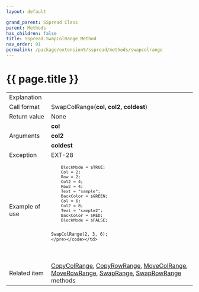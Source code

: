 ```yaml
---
layout: default

grand_parent: SSpread Class
parent: Methods
has_children: false
title: SSpread.SwapColRange Method
nav_order: 91
permalink: /package/extension5/sspread/methods/swapcolrange
---
```

# {{ page.title }}

<table>
  <tr>
    <td>Explanation</td>
    <td colspan="2"></td>
  </tr>
  <tr>
    <td>Call format</td>
    <td colspan="2">SwapColRange(<b>col, col2, coldest</b>)</td>
  </tr>
  <tr>
    <td>Return value</td>
    <td colspan="2">None</td>
  </tr>  
  <tr>
    <td rowspan="3">Arguments</td>
    <td><b>col</b></td>
    <td></td>
  </tr>
  <tr>
    <td><b>col2</b></td>
    <td></td>
  </tr>
  <tr>
    <td><b>coldest</b></td>
    <td></td>
  </tr>
  <tr>
    <td>Exception</td>
    <td>EXT-28</td>
    <td></td>
  </tr>
  <tr>
    <td>Example of use</td>
    <td colspan="2"><code><pre>
    BlockMode = $TRUE;
    Col = 2;
    Row = 2;
    Col2 = 4;
    Row2 = 4;
    Text = "sample";
    BackColor = $GREEN;
    Col = 6;
    Col2 = 8;
    Text = "sample2";
    BackColor = $RED;
    BlockMode = $FALSE;
    
    SwapColRange(2, 3, 6);
    </pre></code></td>
  </tr>
  <tr>
    <td>Related item</td>
    <td colspan="2"><a href="/package/extension5/sspread/methods/copycolrange">CopyColRange</a>, <a href="/package/extension5/sspread/methods/copyrowrange">CopyRowRange</a>, <a href="/package/extension5/sspread/methods/movecolrange">MoveColRange</a>, <a href="/package/extension5/sspread/methods/moverowrange">MoveRowRange</a>, <a href="/package/extension5/sspread/methods/swaprange">SwapRange</a>, <a href="/package/extension5/sspread/methods/swaprowrange">SwapRowRange</a> methods</td>
  </tr>
</table>

